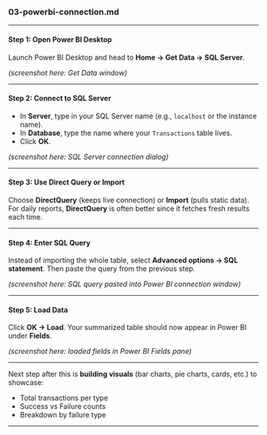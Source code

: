 ### **03-powerbi-connection.md**
---
#### Step 1: Open Power BI Desktop

Launch Power BI Desktop and head to **Home → Get Data → SQL Server**.

*(screenshot here: Get Data window)*

---

#### Step 2: Connect to SQL Server

* In **Server**, type in your SQL Server name (e.g., `localhost` or the instance name).
* In **Database**, type the name where your `Transactions` table lives.
* Click **OK**.

*(screenshot here: SQL Server connection dialog)*

---

#### Step 3: Use Direct Query or Import

Choose **DirectQuery** (keeps live connection) or **Import** (pulls static data).
For daily reports, **DirectQuery** is often better since it fetches fresh results each time.

---

#### Step 4: Enter SQL Query

Instead of importing the whole table, select **Advanced options → SQL statement**.
Then paste the query from the previous step.

*(screenshot here: SQL query pasted into Power BI connection window)*

---

#### Step 5: Load Data

Click **OK → Load**.
Your summarized table should now appear in Power BI under **Fields**.

*(screenshot here: loaded fields in Power BI Fields pane)*

---

Next step after this is **building visuals** (bar charts, pie charts, cards, etc.) to showcase:

* Total transactions per type
* Success vs Failure counts
* Breakdown by failure type

---
